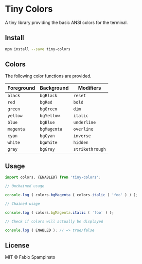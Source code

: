 # Tiny Colors

A tiny library providing the basic ANSI colors for the terminal.

## Install

```sh
npm install --save tiny-colors
```

## Colors

The following color functions are provided.

| Foreground | Background  | Modifiers       |
| ---------- | ----------- | --------------- |
| `black`    | `bgBlack`   | `reset`         |
| `red`      | `bgRed`     | `bold`          |
| `green`    | `bgGreen`   | `dim`           |
| `yellow`   | `bgYellow`  | `italic`        |
| `blue`     | `bgBlue`    | `underline`     |
| `magenta`  | `bgMagenta` | `overline`      |
| `cyan`     | `bgCyan`    | `inverse`       |
| `white`    | `bgWhite`   | `hidden`        |
| `gray`     | `bgGray`    | `strikethrough` |

## Usage

```ts
import colors, {ENABLED} from 'tiny-colors';

// Unchained usage

console.log ( colors.bgMagenta ( colors.italic ( 'foo' ) ) );

// Chained usage

console.log ( colors.bgMagenta.italic ( 'foo' ) );

// Check if colors will actually be displayed

console.log ( ENABLED ); // => true/false
```

## License

MIT © Fabio Spampinato
